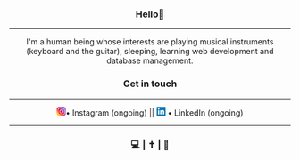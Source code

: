 <h3 align="center">Hello👋</h3>

---

<p align="center">I'm a human being whose interests are playing musical instruments (keyboard and the guitar), sleeping, learning web development and database management.<p/>

<h3 align="center">Get in touch</h3>

---

<p align="center">
    <img src="https://github.com/AncientSoup/AncientSoup/blob/main/insta.png">• Instagram (ongoing) </a> ||
    <img src="https://github.com/AncientSoup/AncientSoup/blob/main/linkedin.png"> • LinkedIn (ongoing)
</p>

---

<h3 align="center">💻 | ✝ | 🎸</h3>
